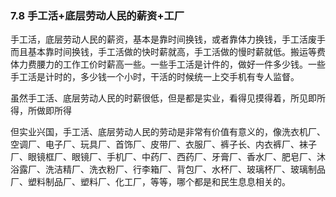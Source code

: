 ### 7.8 手工活+底层劳动人民的薪资+工厂
手工活，底层劳动人民的薪资，基本是靠时间换钱，或者靠体力换钱，手工活废手而且基本靠时间换钱，手工活做的快时薪就高，手工活做的慢时薪就低。搬运等费体力费腰力的工作工价时薪高一些。一些手工活是计件的，做好一件多少钱。一些手工活是计时的，多少钱一个小时，干活的时候统一上交手机有专人监督。

虽然手工活、底层劳动人民的时薪很低，但是都是实业，看得见摸得着，所见即所得，所做即所得

但实业兴国，手工活、底层劳动人民的劳动是非常有价值有意义的，像洗衣机厂、空调厂、电子厂、玩具厂、首饰厂、皮带厂、衣服厂、裤子长、内衣裤厂、袜子厂、眼镜框厂、眼镜厂、手机厂、中药厂、西药厂、牙膏厂、香水厂、肥皂厂、沐浴露厂、洗洁精厂、洗衣粉厂、行李箱厂、背包厂、水杯厂、玻璃杯厂、玻璃制品厂、塑料制品厂、塑料厂、化工厂，等等，哪个都是和民生息息相关的。